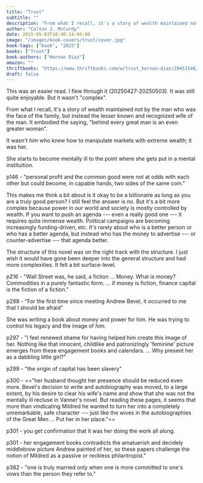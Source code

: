 ```yaml
---
title: "Trust"
subtitle: ""
description: "From what I recall, it's a story of wealth maintained not by the man who was the face of the family, but instead the lesser known and recognized wife of the man. It embodied the saying, 'behind every great man is an even greater woman'."
author: "Colton J. McCurdy"
date: 2025-05-03T10:40:14-04:00
image: "/images/book-covers/trust/cover.jpg"
book-tags: ["book", "2025"]
books: ["Trust"]
book-authors: ["Hernan Diaz"]
amazon: ""
thriftbooks: "https://www.thriftbooks.com/w/trust_hernan-diaz/29451546/?resultid=2634e3aa-3d65-42f1-8ed1-bd97b11bfd44#edition=66312325&idiq=56702881"
draft: false
---
```


This was an easier read. I flew through it (20250427-20250503). It was still quite enjoyable. But it wasn't "complex".

From what I recall, it's a story of wealth maintained not by the man who was the face of the family, but instead the
lesser known and recognized wife of the man. It embodied the saying, "behind every great man is an even greater woman".

It wasn't _him_ who knew how to manipulate markets with extreme wealth; it was her.

She starts to become mentally ill to the point where she gets put in a mental instituition.

p146 - "personal profit and the common good were not at odds with each other but could become, in capable hands, two sides of the same coin."

This makes me think a bit about is it okay to be a billionaire as long as you are a truly good person? I still feel the answer
is no. But it's a bit more complex because power in our world and society is mostly controlled by wealth. If you want
to push an agenda --- even a really good one --- it requires quite immense wealth. Political campaigns are becoming
increasingly funding-driven, etc. It's rarely about who is a better person or who has a better agenda, but instead
who has the money to advertise --- or counter-advertise --- that agenda better.

The structure of this novel was on the right track with the structure. I just wish it would have gone been deeper into
the general structure and had more complexities. It felt a bit surface-level.

p216 - "Wall Street was, he said, a fiction ... Money. What is money? Commodities in a purely fantastic form. ... if money is fiction, finance capital is the fiction of a fiction."

p288 - "For the first time since meeting Andrew Bevel, it occurred to me that I should be afraid"

She was writing a book about money and power for him. He was trying to control his legacy and the image of _him_.

p297 - "I feel renewed shame for having helped him create this image of her. Nothing like that innocent, childlike and patronizingly 'feminine' picture emerges from these engagement books and calendars. ... Why present her as a dabbling little girl?"

p299 - "the origin of capital has been slavery"

p300 - =="her husband thought her presence should be reduced even more. Bevel's decision to write and autobiography was moved, to a large extent, by his desire to clear his wife's name and show that she was not the mentally ill recluse in Vanner's novel. But reading these pages, it seems that more than vindicating Mildred he wanted to turn her into a completely unremarkable, safe character --- just like the wives in the autobiographies of the Great Men ... Put her in her place."==

p301 - you get confirmation that it was her doing the work all along.

p301 - her engagement books contradicts the amatuerish and decidely middlebrow picture Andrew painted of her, so these papers challenge the notion of Mildred as a passive or reckless philantropist."

p382 - "one is truly married only when one is more committed to one's vows than the person they refer to."
